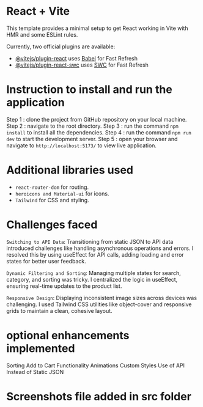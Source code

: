 # React + Vite

This template provides a minimal setup to get React working in Vite with HMR and some ESLint rules.

Currently, two official plugins are available:

- [@vitejs/plugin-react](https://github.com/vitejs/vite-plugin-react/blob/main/packages/plugin-react/README.md) uses [Babel](https://babeljs.io/) for Fast Refresh
- [@vitejs/plugin-react-swc](https://github.com/vitejs/vite-plugin-react-swc) uses [SWC](https://swc.rs/) for Fast Refresh

# Instruction to install and run the application 
Step 1 : clone the project from GitHub repository on your local machine.
Step 2 : navigate to the root directory.
Step 3 : run the command `npm install` to install all the dependencies.
Step 4 : run the command `npm run dev` to start the development server.
Step 5 : open your browser and navigate to `http://localhost:5173/` to view live application.

# Additional libraries used
- `react-router-dom` for routing. 
- `heroicons and Material-ui` for icons.
- `Tailwind` for CSS and styling.

# Challenges faced

`Switching to API Data`: Transitioning from static JSON to API data introduced challenges like handling asynchronous operations and errors. I resolved this by using useEffect for API calls, adding loading and error states for better user feedback.

`Dynamic Filtering and Sorting`: Managing multiple states for search, category, and sorting was tricky. I centralized the logic in useEffect, ensuring real-time updates to the product list.

`Responsive Design`: Displaying inconsistent image sizes across devices was challenging. I used Tailwind CSS utilities like object-cover and responsive grids to maintain a clean, cohesive layout.

# optional enhancements implemented
Sorting
Add to Cart Functionality
Animations
Custom Styles
Use of API Instead of Static JSON

# Screenshots file added in src folder


